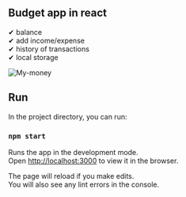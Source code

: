 ## Budget app in react
✔ balance  
✔ add income/expense  
✔ history of transactions  
✔ local storage  

![My-money](https://i.imgur.com/jplmV8T.png)

## Run

In the project directory, you can run:

### `npm start`

Runs the app in the development mode.<br />
Open [http://localhost:3000](http://localhost:3000) to view it in the browser.

The page will reload if you make edits.<br />
You will also see any lint errors in the console.
